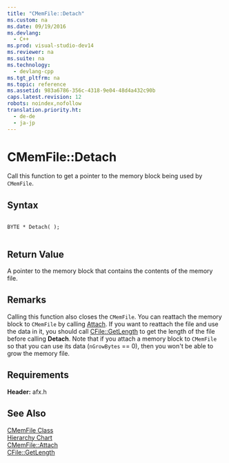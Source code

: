 ```yaml
---
title: "CMemFile::Detach"
ms.custom: na
ms.date: 09/19/2016
ms.devlang: 
  - C++
ms.prod: visual-studio-dev14
ms.reviewer: na
ms.suite: na
ms.technology: 
  - devlang-cpp
ms.tgt_pltfrm: na
ms.topic: reference
ms.assetid: 983a6786-356c-4318-9e04-48d4a432c90b
caps.latest.revision: 12
robots: noindex,nofollow
translation.priority.ht: 
  - de-de
  - ja-jp
---
```

# CMemFile::Detach
Call this function to get a pointer to the memory block being used by `CMemFile`.  
  
## Syntax  
  
```  
  
BYTE * Detach( );  
  
```  
  
## Return Value  
 A pointer to the memory block that contains the contents of the memory file.  
  
## Remarks  
 Calling this function also closes the `CMemFile`. You can reattach the memory block to `CMemFile` by calling [Attach](../vs140/CMemFile--Attach.md). If you want to reattach the file and use the data in it, you should call [CFile::GetLength](../vs140/CFile--GetLength.md) to get the length of the file before calling **Detach**. Note that if you attach a memory block to `CMemFile` so that you can use its data (`nGrowBytes` == 0), then you won't be able to grow the memory file.  
  
## Requirements  
 **Header:** afx.h  
  
## See Also  
 [CMemFile Class](../vs140/CMemFile-Class.md)   
 [Hierarchy Chart](../vs140/Hierarchy-Chart.md)   
 [CMemFile::Attach](../vs140/CMemFile--Attach.md)   
 [CFile::GetLength](../vs140/CFile--GetLength.md)